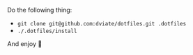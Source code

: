 Do the following thing:

- `git clone git@github.com:dviate/dotfiles.git .dotfiles`
- `./.dotfiles/install`

And enjoy 👹
